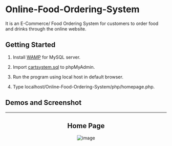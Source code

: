 # Online-Food-Ordering-System
It is an E-Commerce/ Food Ordering System for customers to order food and drinks through the online website. 

## Getting Started
1. Install  [WAMP](https://www.wampserver.com/en/download-wampserver-64bits/) for MySQL server.

2. Import  [cartsystem.sql](/Online-Food-Ordering-System/cartsystem.sql) to phpMyAdmin. 

3. Run the program using local host in default browser.

4. Type localhost/Online-Food-Ordering-System/php/homepage.php. 

## Demos and Screenshot 

-----

<div align="center">
  <h2>Home Page</h2>
<img src="/Online-Food-Ordering-System/screenshots/001.gif" alt= "image">
</div>
